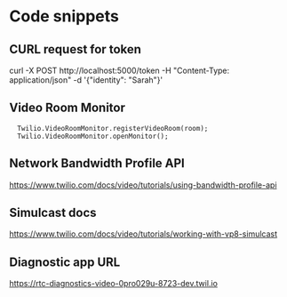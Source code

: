 # Code snippets

## CURL request for token
curl -X POST http://localhost:5000/token -H "Content-Type: application/json" -d '{"identity": "Sarah"}'


## Video Room Monitor
<script src="https://cdn.jsdelivr.net/npm/@twilio/video-room-monitor/dist/browser/twilio-video-room-monitor.js"></script>
      Twilio.VideoRoomMonitor.registerVideoRoom(room);
      Twilio.VideoRoomMonitor.openMonitor();


## Network Bandwidth Profile API
https://www.twilio.com/docs/video/tutorials/using-bandwidth-profile-api


## Simulcast docs
https://www.twilio.com/docs/video/tutorials/working-with-vp8-simulcast


## Diagnostic app URL
https://rtc-diagnostics-video-0pro029u-8723-dev.twil.io